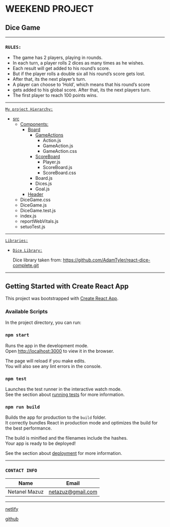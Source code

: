 # WEEKEND PROJECT
## Dice Game
---
### `RULES:`
* The game has 2 players, playing in rounds.
* In each turn, a player rolls 2 dices as many times as he wishes.
* Each result will get added to his round’s score.
* But if the player rolls a double six all his round’s score gets lost.
* After that, its the next player’s turn.
* A player can choose to ‘Hold’, which means that his round’s score
* gets added to his global score. After that, its the next players turn.
* The first player to reach 100 points wins.
---
<ins>`My project Hierarchy:`</ins>

* <ins>src</ins>
  * <ins>Components:</ins>
    * <ins>Board</ins>
        * <ins>GameActions</ins>
            * Action.js
            * GameAction.js
            * GameAction.css
        * <ins>ScoreBoard</ins>
            * Player.js
            * ScoreBoard.js
            * ScoreBoard.css
        * Board.js
        * Dices.js
        * Goal.js
    * <ins>Header</ins>
  * DiceGame.css
  * DiceGame.js
  * DiceGame.test.js
  * index.js
  * reportWebVitals.js
  * setuoTest.js
---
<ins>`Libraries:`</ins>

* <ins>`Dice Library:`</ins>
    
    Dice library taken from: https://github.com/AdamTyler/react-dice-complete.git
    
---
## Getting Started with Create React App

This project was bootstrapped with [Create React App](https://github.com/facebook/create-react-app).

### Available Scripts

In the project directory, you can run:

### `npm start`

Runs the app in the development mode.\
Open [http://localhost:3000](http://localhost:3000) to view it in the browser.

The page will reload if you make edits.\
You will also see any lint errors in the console.

### `npm test`

Launches the test runner in the interactive watch mode.\
See the section about [running tests](https://facebook.github.io/create-react-app/docs/running-tests) for more information.

### `npm run build`

Builds the app for production to the `build` folder.\
It correctly bundles React in production mode and optimizes the build for the best performance.

The build is minified and the filenames include the hashes.\
Your app is ready to be deployed!

See the section about [deployment](https://facebook.github.io/create-react-app/docs/deployment) for more information.

---

### `CONTACT INFO`

| Name | Email                |
| ---- | -------------------- |
| Netanel Mazuz | netazuz@gmail.com    |

---

<!-- links -->

[netlify](https://boring-austin-13901d.netlify.app)

[github](https://github.com/CodePro-art/dice-game)



